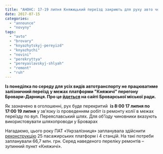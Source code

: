 ```yaml
---
title: "АНОНС: 17-19 липня Княжицький переїзд закриють для руху авто через ремонт"
date: 2017-07-15
categories: 
  - "announce"
  - "novyny"
tags: 
  - "avto"
  - "brovary"
  - "knyazhytskyj-pereyizd"
  - "knyazhychi"
  - "novini"
  - "perekryttya"
  - "pereyaslavskyj-shlyah"
  - "remont"
  - "ruh"
---
```


**Із понеділка по середу для усіх видів автотранспорту не працюватиме залізничний переїзд у межах платформи "Княжичі" перегону Бровари-Дарниця. Про це [йдеться](http://brovary-rada.gov.ua/news/15394.html) на сайті Броварської міської ради.**

Як зазначено в оголошенні, рух буде перекритий  **із 8:00 17 липня по 17:00 19 липня** у зв'язку із проведенням робіт із ремонту колії в межах переїзду по вул. Переяславський шлях. Для об’їзду чиновники вказують використовувати шляхопроводи у Броварах

Нагадаємо, цього року ПАТ «Укрзалізниця» запланувала здійснити [реконструкцію](https://mpz.brovary.org/zaliznychna-platforma-knyazhychi-ochikuye-na-rekonstruktsiyu-u-2017-rotsi-foto/) 25 пасажирських платформ і 4 станцій. На такі потреби запланували 66,7 млн. грн. Серед наведеного переліку ремонтів – зупинний пункт «Княжичі».
